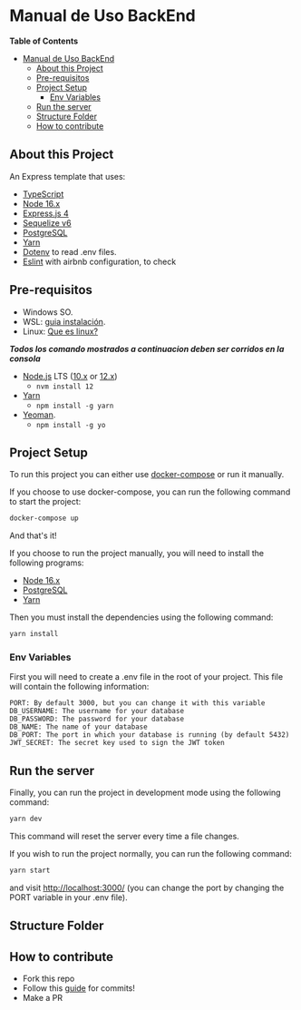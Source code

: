 # Manual de Uso BackEnd

**Table of Contents**

- [Manual de Uso BackEnd](#manual-de-uso-backend)
  - [About this Project](#about-this-project)
  - [Pre-requisitos](#pre-requisitos)
  - [Project Setup](#project-setup)
    - [Env Variables](#env-variables)
  - [Run the server](#run-the-server)
  - [Structure Folder](#structure-folder)
  - [How to contribute](#how-to-contribute)

## About this Project

An Express template that uses:

- [TypeScript](https://www.typescriptlang.org/)
- [Node 16.x](https://nodejs.org/en/)
- [Express.js 4](https://expressjs.com/)
- [Sequelize v6](https://sequelize.org/)
- [PostgreSQL](https://www.postgresql.org/)
- [Yarn](https://yarnpkg.com/)
- [Dotenv](https://github.com/motdotla/dotenv) to read .env files.
- [Eslint](https://eslint.org/) with airbnb configuration, to check

## Pre-requisitos

- Windows SO.
- WSL: [guia instalación](https://docs.microsoft.com/en-us/windows/wsl/install).
- Linux: [Que es linux?](https://www.redhat.com/es/topics/linux)

**_Todos los comando mostrados a continuacion deben ser corridos en la consola_**

- [Node.js](https://nodejs.org/es/) LTS ([10.x](https://nodejs.org/en/blog/release/v10.18.0/) or [12.x](https://nodejs.org/es/blog/release/v12.13.0/))
  - `nvm install 12`
- [Yarn](https://yarnpkg.com)
  - `npm install -g yarn`
- [Yeoman](https://yeoman.io/).
  - `npm install -g yo`

## Project Setup

To run this project you can either use [docker-compose](https://docs.docker.com/compose/) or run it manually.

If you choose to use docker-compose, you can run the following command to start the project:

```bash
docker-compose up
```

And that's it!

If you choose to run the project manually, you will need to install the following programs:

- [Node 16.x](https://nodejs.org/en/)
- [PostgreSQL](https://www.postgresql.org/)
- [Yarn](https://yarnpkg.com/)

Then you must install the dependencies using the following command:

```bash
yarn install
```

### Env Variables

First you will need to create a .env file in the root of your project. This file will contain the following information:

```text
PORT: By default 3000, but you can change it with this variable
DB_USERNAME: The username for your database
DB_PASSWORD: The password for your database
DB_NAME: The name of your database
DB_PORT: The port in which your database is running (by default 5432)
JWT_SECRET: The secret key used to sign the JWT token
```

## Run the server

Finally, you can run the project in development mode using the following command:

```bash
yarn dev
```

This command will reset the server every time a file changes.

If you wish to run the project normally, you can run the following command:

```bash
yarn start
```

and visit <http://localhost:3000/> (you can change the port by changing the PORT variable in your .env file).

## Structure Folder

## How to contribute

- Fork this repo
- Follow this [guide](https://la-guia.platan.us/setup/configuracion_de_proyectos/git) for commits!
- Make a PR
